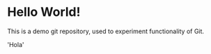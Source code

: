 Hello World!
===========
This is a demo git repository, used to experiment functionality of Git.

'Hola'
